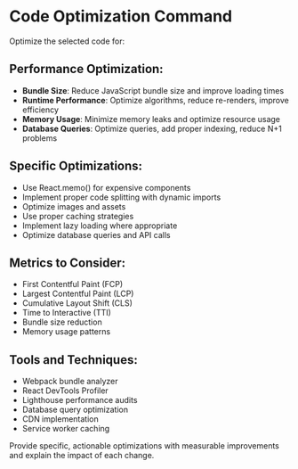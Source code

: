 # Code Optimization Command

Optimize the selected code for:

## Performance Optimization:
- **Bundle Size**: Reduce JavaScript bundle size and improve loading times
- **Runtime Performance**: Optimize algorithms, reduce re-renders, improve efficiency
- **Memory Usage**: Minimize memory leaks and optimize resource usage
- **Database Queries**: Optimize queries, add proper indexing, reduce N+1 problems

## Specific Optimizations:
- Use React.memo() for expensive components
- Implement proper code splitting with dynamic imports
- Optimize images and assets
- Use proper caching strategies
- Implement lazy loading where appropriate
- Optimize database queries and API calls

## Metrics to Consider:
- First Contentful Paint (FCP)
- Largest Contentful Paint (LCP)
- Cumulative Layout Shift (CLS)
- Time to Interactive (TTI)
- Bundle size reduction
- Memory usage patterns

## Tools and Techniques:
- Webpack bundle analyzer
- React DevTools Profiler
- Lighthouse performance audits
- Database query optimization
- CDN implementation
- Service worker caching

Provide specific, actionable optimizations with measurable improvements and explain the impact of each change.
